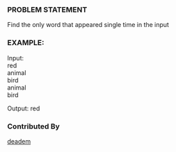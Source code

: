 ### PROBLEM STATEMENT
Find the only word that appeared single time in the input

###  EXAMPLE:
Input:<br>
red<br>
animal<br>
bird<br>
animal<br>
bird<br>

Output: red

### Contributed By
[deadem](https://github.com/deadem)
